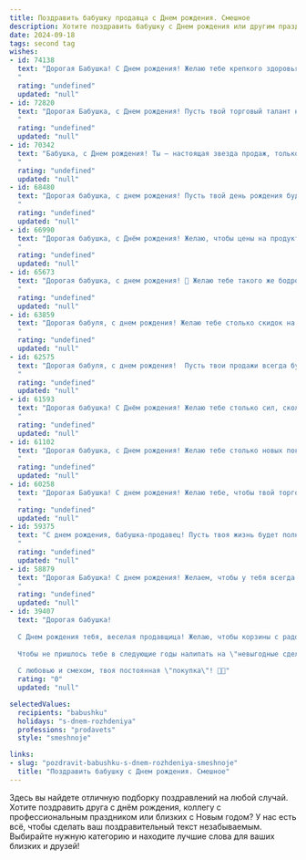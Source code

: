 ```yaml
---
title: Поздравить бабушку продавца c Днем рождения. Смешное
description: Хотите поздравить бабушку c Днем рождения или другим праздником? Наш ИИ создаст незабываемое поздравление, а вы обязательно выделитесь среди других.  
date: 2024-09-18
tags: second tag
wishes:
- id: 74138
  text: "Дорогая Бабушка! С Днем рождения! Желаю тебе крепкого здоровья, чтобы твои \"хитрости\" на рынке ещё долго обманывали покупателей ;)  Пусть все твои скидки будут только в твою пользу, а пенсия всегда прибавляется! 🎉🎊
  "
  rating: "undefined"
  updated: "null"
- id: 72820
  text: "Дорогая Бабушка, с Днем рождения! Пусть твой торговый талант не иссякнет никогда, а покупатели всегда уходят с улыбкой и полными сумками! 😄
  "
  rating: "undefined"
  updated: "null"
- id: 70342
  text: "Бабушка, с Днем рождения! Ты – настоящая звезда продаж, только вместо скидок раздаешь нам любовь и пирожки! 🎉🎂  Надеемся, твой день рождения пройдет на ура, а твои продажи счастьем будут просто зашкаливать!
  "
  rating: "undefined"
  updated: "null"
- id: 68480
  text: "Дорогая бабушка, с днем рождения! Пусть твой день рождения будет таким же успешным, как твои лучшие продажи! 🎉  Желаю тебе море позитива, крепкого здоровья и чтобы покупатели всегда уходили от тебя с улыбкой  и полными корзинами! 😉
  "
  rating: "undefined"
  updated: "null"
- id: 66990
  text: "Дорогая бабушка, с Днём рождения! Желаю, чтобы цены на продукты всегда были ниже, покупатели всегда были в хорошем настроении, а касса всегда била в плюс! 😉
  "
  rating: "undefined"
  updated: "null"
- id: 65673
  text: "Дорогая бабушка, с днем рождения! 🥳 Желаю тебе такого же бодрого духа, как у покупателя, который только что купил последнюю скидочную баночку варенья. Пусть твоя жизнь будет такой же сладкой, как цены на распродажах, а удача всегда будет тебе улыбаться, как покупатель, нашедший идеальный размер! 😜
  "
  rating: "undefined"
  updated: "null"
- id: 63859
  text: "Дорогая бабуля, с днем рождения! Желаю тебе столько скидок на все, что тебе нужно, что ты сама будешь удивляться, как тебе удалось все это купить!  😂  Пусть твой магазин жизни всегда будет полон покупателей и радости!
  "
  rating: "undefined"
  updated: "null"
- id: 62575
  text: "Дорогая бабуля, с днем рождения!  Пусть твои продажи всегда будут \"горячими\", а клиенты - \"сладкие\" как твои торты! 🎉🎂
  "
  rating: "undefined"
  updated: "null"
- id: 61593
  text: "Дорогая бабушка! С Днём рождения! Желаю тебе столько сил, сколько у тебя было в юности, когда ты могла целый день стоять за прилавком и укладывать товар, как кирпичи! 🥳  Пусть касса всегда будет полна, а покупатели — в восторге от твоих скидок! 😉
  "
  rating: "undefined"
  updated: "null"
- id: 61102
  text: "Дорогая бабушка, с Днем рождения! Желаю тебе столько новых покупателей, сколько у тебя внуков, чтобы от клиентов не было отбоя, как от  любимых внучат!  Желаю, чтобы каждая покупка приносила тебе  удовольствие,  а не  головную  боль,  и чтобы твой кошелек был  полным,  как  полка  в  магазине! 🎉
  "
  rating: "undefined"
  updated: "null"
- id: 60258
  text: "Дорогая Бабушка! С днем рождения! Желаю тебе, чтобы твой торговый талант приносил тебе не только деньги, но и море удовольствия! Пусть покупатели всегда уходят от тебя с улыбкой и полными сумками, а ты - с легкой душой и полным кошельком!
  "
  rating: "undefined"
  updated: "null"
- id: 59375
  text: "С днем рождения, бабушка-продавец! Пусть твоя жизнь будет полна скидок, а настроение — всегда в распродаже! 😉
  "
  rating: "undefined"
  updated: "null"
- id: 58879
  text: "Дорогая Бабушка! С днем рождения! Желаем, чтобы у тебя всегда были полные корзины покупателей,  а касса пела тебе песни о прибыли! Пусть скидки будут только для тебя, а работа - в удовольствие! 🎉🎂
  "
  rating: "undefined"
  updated: "null"
- id: 39407
  text: "Дорогая бабушка!
  
  С Днем рождения тебя, веселая продавщица! Желаю, чтобы корзины с радостью всегда были полны, а покупатели - только с улыбками! Пусть твоя жизнь будет сладкой, как самые вкусные булочки, а проблемы уходят в прошлое, как залежалый товар — по скидке!
  
  Чтобы не пришлось тебе в следующие годы налипать на \"невыгодные сделки\", а твое настроение было на уровне \"цена дня\"! Пусть твой день был бы ярким, как витрина в праздничный период, а счастье тянулось к тебе, словно магнит к запрожнему товару!
  
  С любовью и смехом, твоя постоянная \"покупка\"! 🎉💖"
  rating: "0"
  updated: "null"

selectedValues:
  recipients: "babushku"
  holidays: "s-dnem-rozhdeniya"
  professions: "prodavets"
  style: "smeshnoje"

links:
- slug: "pozdravit-babushku-s-dnem-rozhdeniya-smeshnoje"
  title: "Поздравить бабушку c Днем рождения. Смешное"
---
```


Здесь вы найдете отличную подборку поздравлений на любой случай. 
Хотите поздравить друга с днём рождения, коллегу с профессиональным праздником или близких с Новым годом? У нас есть всё, чтобы сделать ваш поздравительный текст незабываемым. Выбирайте нужную категорию и находите лучшие слова для ваших близких и друзей!
